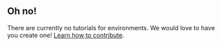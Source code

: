 ## Oh no!

There are currently no tutorials for environments. We would love to have you create one! [Learn how to contribute](../CONTRIBUTING.md).